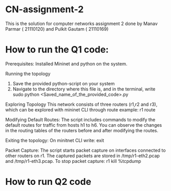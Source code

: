# CN-assignment-2
This is the solution for computer networks assignment 2 done by Manav Parmar ( 21110120) and Pulkit Gautam ( 21110169)

# How to run the Q1 code:

Prerequisites:
Installed Mininet and python on the system.

Running the topology
1. Save the provided python-script on your system
2. Navigate to the directory where this file is, and in the terminal, write 
sudo python <Saved_name_of_the_provided_code>.py

Exploring Topology
This network consists of three routers (r1,r2 and r3), which can be explored with mininet CLI through
<name of the router > route
example: r1 route

Modifying Default Routes:
The script includes commands to modify the default routes for traffic from hosts h1 to h6. You can observe the changes in the routing tables of the routers before and after modifying the routes.

Exiting the topology:
On minitnet CLI write: 
exit

Packet Capture:
The script starts packet capture on interfaces connected to other routers on r1. The captured packets are stored in /tmp/r1-eth2.pcap and /tmp/r1-eth3.pcap. To stop packet capture:
r1 kill %tcpdump


# How to run Q2 code














